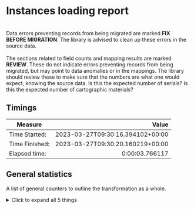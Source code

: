 # Instances loading report   
<br/>Data errors preventing records from being migrated are marked **FIX BEFORE MIGRATION**. The library is advised to clean up these errors in the source data.<br/><br/> The sections related to field counts and mapping results are marked **REVIEW**. These do not indicate errors preventing records from being migrated, but may point to data anomalies or in the mappings. The library should review these to make sure that the numbers are what one would expect, knowing the source data. Is this the expected number of serials? Is this the expected number of cartographic materials?
## Timings   
   
Measure | Value   
--- | ---:   
Time Started: | 2023-03-27T09:30:16.394102+00:00   
Time Finished: | 2023-03-27T09:30:20.160219+00:00   
Elapsed time: | 0:00:03.766117   
   
## General statistics    
A list of general counters to outline the transformation as a whole.    
<details><summary>Click to expand all 5 things</summary>     
   
Measure | Count   
--- | ---:   
Failed to post first time | 0   
Records posted first time | 0   
Records processed first time | 26   
Set _version to -1 to enable upsert | 26   
</details>   
